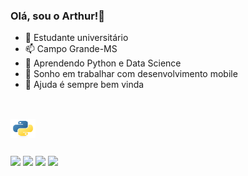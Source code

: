 ### Olá, sou o Arthur!👋

- 🔭 Estudante universitário
- 📫 Campo Grande-MS
- 🐍 Aprendendo Python e Data Science
- 📱 Sonho em trabalhar com desenvolvimento mobile
- 🌱 Ajuda é sempre bem vinda

##

<div style="display: inline_block"><br>
  <img align="center" alt="brito-Python" height="30" width="40" src="https://raw.githubusercontent.com/devicons/devicon/master/icons/python/python-original.svg">
  
  
 ##
  
 <div>
  <a href="https://instagram.com/arthur_cacciatori" target="_blank"><img src="https://img.shields.io/badge/-Instagram-%23E4405F?style=for-the-badge&logo=instagram&logoColor=white" target="_blank"></a>
 <a href="discord.com/users/303951586118336512" target="_blank"><img src="https://img.shields.io/badge/Discord-7289DA?style=for-the-badge&logo=discord&logoColor=white" target="_blank"></a> 
  <a href = "mailto:arthurcacciatori@gmail.com"><img src="https://img.shields.io/badge/-Gmail-%23333?style=for-the-badge&logo=gmail&logoColor=white" target="_blank"></a>
  <a href="https://www.linkedin.com/in/" target="_blank"><img src="https://img.shields.io/badge/-LinkedIn-%230077B5?style=for-the-badge&logo=linkedin&logoColor=white" target="_blank"></a> 
   
 </div>
